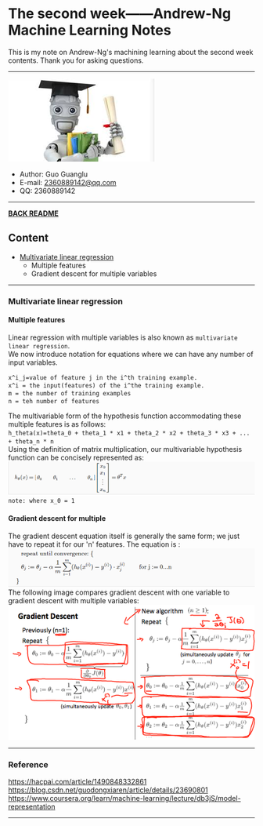# The second week——Andrew-Ng Machine Learning Notes  
This is my note on Andrew-Ng's machining learning about the second week contents. Thank you for asking questions.

***
[![](/picture/the_first_week/fig_ML.jpg)][Andrew-Ng-coursera]  
- Author: Guo Guanglu  
- E-mail: 2360889142@qq.com
- QQ: 2360889142  

*** 
[**BACK README**](README.md)  

## Content  
* [Multivariate linear regression](#multivariate-linear-regression)
	* Multiple features
	* Gradient descent for multiple variables
  
 ***
 ### Multivariate linear regression  
 #### Multiple features  
 Linear regression with multiple variables is also known as `multivariate linear regression`.  
 We now introduce notation for equations where we can have any number of input variables.  
 ```
 x^i_j=value of feature j in the i^th training example.  
 x^i = the input(features) of the i^the training example.  
 m = the number of training examples  
 n = teh number of features  
 ```  
 The multivariable form of the hypothesis function accommodating these multiple features is as follows:  
 `h_theta(x)=theta_0 + theta_1 * x1 + theta_2 * x2 + theta_3 * x3 + ... + theta_n * n`  
 Using the definition of matrix multiplication, our multivariable hypothesis function can be concisely represented as:  
 ![](/picture/the_second_week/multiple_feature_formula.png)  
 `note: where x_0 = 1`  
 #### Gradient descent for multiple  
 The gradient descent equation itself is generally the same form; we just have to repeat it for our 'n' features.
 The equation is :  
 ![](/picture/the_second_week/GD_multvar_formula.png)  
 The following image compares gradient descent with one variable to gradient descent with multiple variables:  
 ![](/picture/the_second_week/GD_fig.png)  
  

**********
### Reference
https://hacpai.com/article/1490848332861  
https://blog.csdn.net/guodongxiaren/article/details/23690801  
https://www.coursera.org/learn/machine-learning/lecture/db3jS/model-representation  

---------------------------------------------------------
[Andrew-Ng-coursera]:https://www.coursera.org/learn/machine-learning/lecture/db3jS/model-representation "Andrew Ng coursera"
